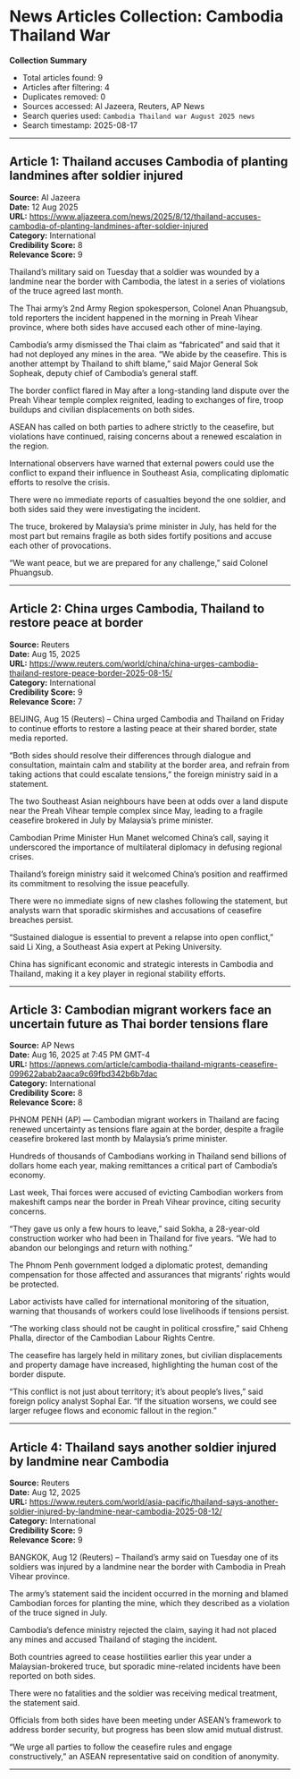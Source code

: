 # News Articles Collection: Cambodia Thailand War  
**Collection Summary**  
- Total articles found: 9  
- Articles after filtering: 4  
- Duplicates removed: 0  
- Sources accessed: Al Jazeera, Reuters, AP News  
- Search queries used: `Cambodia Thailand war August 2025 news`  
- Search timestamp: 2025-08-17  

---  

## Article 1: Thailand accuses Cambodia of planting landmines after soldier injured  
**Source:** Al Jazeera  
**Date:** 12 Aug 2025  
**URL:** https://www.aljazeera.com/news/2025/8/12/thailand-accuses-cambodia-of-planting-landmines-after-soldier-injured  
**Category:** International  
**Credibility Score:** 8  
**Relevance Score:** 9  

<p>Thailand’s military said on Tuesday that a soldier was wounded by a landmine near the border with Cambodia, the latest in a series of violations of the truce agreed last month.</p>  
<p>The Thai army’s 2nd Army Region spokesperson, Colonel Anan Phuangsub, told reporters the incident happened in the morning in Preah Vihear province, where both sides have accused each other of mine-laying.</p>  
<p>Cambodia’s army dismissed the Thai claim as “fabricated” and said that it had not deployed any mines in the area. “We abide by the ceasefire. This is another attempt by Thailand to shift blame,” said Major General Sok Sopheak, deputy chief of Cambodia’s general staff.</p>  
<p>The border conflict flared in May after a long-standing land dispute over the Preah Vihear temple complex reignited, leading to exchanges of fire, troop buildups and civilian displacements on both sides.</p>  
<p>ASEAN has called on both parties to adhere strictly to the ceasefire, but violations have continued, raising concerns about a renewed escalation in the region.</p>  
<p>International observers have warned that external powers could use the conflict to expand their influence in Southeast Asia, complicating diplomatic efforts to resolve the crisis.</p>  
<p>There were no immediate reports of casualties beyond the one soldier, and both sides said they were investigating the incident.</p>  
<p>The truce, brokered by Malaysia’s prime minister in July, has held for the most part but remains fragile as both sides fortify positions and accuse each other of provocations.</p>  
<p>“We want peace, but we are prepared for any challenge,” said Colonel Phuangsub.</p>  

---  

## Article 2: China urges Cambodia, Thailand to restore peace at border  
**Source:** Reuters  
**Date:** Aug 15, 2025  
**URL:** https://www.reuters.com/world/china/china-urges-cambodia-thailand-restore-peace-border-2025-08-15/  
**Category:** International  
**Credibility Score:** 9  
**Relevance Score:** 7  

<p>BEIJING, Aug 15 (Reuters) – China urged Cambodia and Thailand on Friday to continue efforts to restore a lasting peace at their shared border, state media reported.</p>  
<p>“Both sides should resolve their differences through dialogue and consultation, maintain calm and stability at the border area, and refrain from taking actions that could escalate tensions,” the foreign ministry said in a statement.</p>  
<p>The two Southeast Asian neighbours have been at odds over a land dispute near the Preah Vihear temple complex since May, leading to a fragile ceasefire brokered in July by Malaysia’s prime minister.</p>  
<p>Cambodian Prime Minister Hun Manet welcomed China’s call, saying it underscored the importance of multilateral diplomacy in defusing regional crises.</p>  
<p>Thailand’s foreign ministry said it welcomed China’s position and reaffirmed its commitment to resolving the issue peacefully.</p>  
<p>There were no immediate signs of new clashes following the statement, but analysts warn that sporadic skirmishes and accusations of ceasefire breaches persist.</p>  
<p>“Sustained dialogue is essential to prevent a relapse into open conflict,” said Li Xing, a Southeast Asia expert at Peking University.</p>  
<p>China has significant economic and strategic interests in Cambodia and Thailand, making it a key player in regional stability efforts.</p>  

---  

## Article 3: Cambodian migrant workers face an uncertain future as Thai border tensions flare  
**Source:** AP News  
**Date:** Aug 16, 2025 at 7:45 PM GMT-4  
**URL:** https://apnews.com/article/cambodia-thailand-migrants-ceasefire-099622abab2aaca9c69fbd342b6b7dac  
**Category:** International  
**Credibility Score:** 8  
**Relevance Score:** 8  

<p>PHNOM PENH (AP) — Cambodian migrant workers in Thailand are facing renewed uncertainty as tensions flare again at the border, despite a fragile ceasefire brokered last month by Malaysia’s prime minister.</p>  
<p>Hundreds of thousands of Cambodians working in Thailand send billions of dollars home each year, making remittances a critical part of Cambodia’s economy.</p>  
<p>Last week, Thai forces were accused of evicting Cambodian workers from makeshift camps near the border in Preah Vihear province, citing security concerns.</p>  
<p>“They gave us only a few hours to leave,” said Sokha, a 28-year-old construction worker who had been in Thailand for five years. “We had to abandon our belongings and return with nothing.”</p>  
<p>The Phnom Penh government lodged a diplomatic protest, demanding compensation for those affected and assurances that migrants’ rights would be protected.</p>  
<p>Labor activists have called for international monitoring of the situation, warning that thousands of workers could lose livelihoods if tensions persist.</p>  
<p>“The working class should not be caught in political crossfire,” said Chheng Phalla, director of the Cambodian Labour Rights Centre.</p>  
<p>The ceasefire has largely held in military zones, but civilian displacements and property damage have increased, highlighting the human cost of the border dispute.</p>  
<p>“This conflict is not just about territory; it’s about people’s lives,” said foreign policy analyst Sophal Ear. “If the situation worsens, we could see larger refugee flows and economic fallout in the region.”</p>  

---  

## Article 4: Thailand says another soldier injured by landmine near Cambodia  
**Source:** Reuters  
**Date:** Aug 12, 2025  
**URL:** https://www.reuters.com/world/asia-pacific/thailand-says-another-soldier-injured-by-landmine-near-cambodia-2025-08-12/  
**Category:** International  
**Credibility Score:** 9  
**Relevance Score:** 9  

<p>BANGKOK, Aug 12 (Reuters) – Thailand’s army said on Tuesday one of its soldiers was injured by a landmine near the border with Cambodia in Preah Vihear province.</p>  
<p>The army’s statement said the incident occurred in the morning and blamed Cambodian forces for planting the mine, which they described as a violation of the truce signed in July.</p>  
<p>Cambodia’s defence ministry rejected the claim, saying it had not placed any mines and accused Thailand of staging the incident.</p>  
<p>Both countries agreed to cease hostilities earlier this year under a Malaysian-brokered truce, but sporadic mine-related incidents have been reported on both sides.</p>  
<p>There were no fatalities and the soldier was receiving medical treatment, the statement said.</p>  
<p>Officials from both sides have been meeting under ASEAN’s framework to address border security, but progress has been slow amid mutual distrust.</p>  
<p>“We urge all parties to follow the ceasefire rules and engage constructively,” an ASEAN representative said on condition of anonymity.</p>  

---  